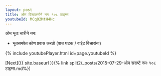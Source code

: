 ```yaml
---
layout: post
title: ओम विश्वकर्माने नमः १०८ टाइम्स
youtubeId: MCqO2MtH4Hc
---
```

 
 
 ओम भूतः चारीने नमः  
 
 -  भूतसमवेत कोण प्रवास करतो (पाच घटक / वाईट विचारांना) 
 
  
 
  
 
 
 
 
 
 


{% include youtubePlayer.html id=page.youtubeId %}
 
[Next]({{ site.baseurl }}{% link  split2/_posts/2015-07-29-ओम सराष्टे नमः १०८ टाइम्स.md%})
 

